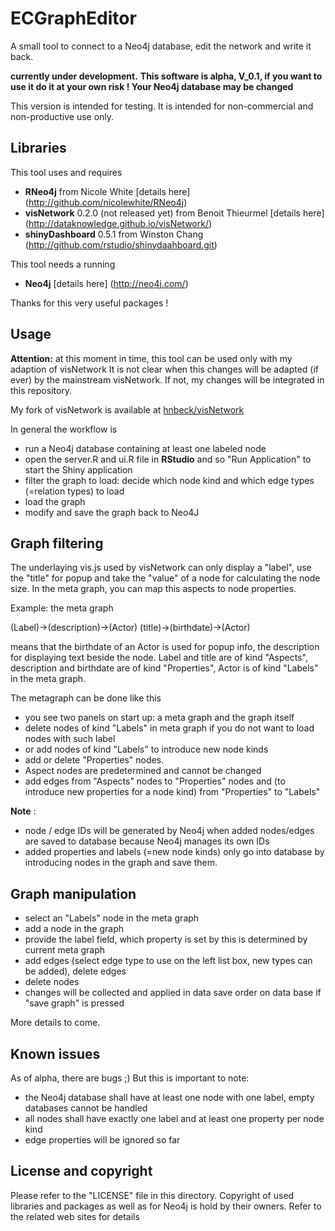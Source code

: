 # ECGraphEditor
A small tool to connect to a Neo4j database, edit the network and write it back.

**currently under development.**
**This software is alpha, V_0.1, if you want to use it do it at your own risk ! Your Neo4j database may be changed**

This version is intended for testing.
It is intended for non-commercial and non-productive use only.

## Libraries
This tool uses and requires

- **RNeo4j** from Nicole White [details here] (http://github.com/nicolewhite/RNeo4j)
- **visNetwork** 0.2.0 (not released yet) from Benoit Thieurmel [details here] (http://dataknowledge.github.io/visNetwork/)
- **shinyDashboard** 0.5.1 from Winston Chang (http://github.com/rstudio/shinydaahboard.git)

This tool needs a running

- **Neo4j** [details here] (http://neo4j.com/)

Thanks for this very useful packages !

## Usage
**Attention:** at this moment in time, this tool can be used only with my adaption of visNetwork
It is not clear when this changes will be adapted (if ever) by the mainstream visNetwork. If not, 
my changes will be integrated in this repository.

My fork of visNetwork is available at  [hnbeck/visNetwork](https://github.com/hnbeck/visNetwork.git)

In general the workflow is

- run a Neo4j database containing at least one labeled node
- open the server.R and ui.R file in **RStudio** and so "Run Application" to start the Shiny application
- filter the graph to load: decide which node kind and which edge types (=relation types) to load
- load the graph
- modify and save the graph back to Neo4J

##  Graph filtering

The underlaying vis.js used by visNetwork can only display a "label", use the "title" for popup
and take the "value" of a node for calculating the node size. In the meta graph, you can map
this aspects to node properties.

Example: the meta graph

(Label)->(description)->(Actor)
(title)->(birthdate)->(Actor)

means that the birthdate of an Actor is used for popup info, the description for displaying text
beside the node. Label and title are of kind "Aspects", description and birthdate are of kind "Properties", 
Actor is of kind "Labels" in the meta graph.

The metagraph can be done like this 

- you see two panels on start up: a meta graph and the graph itself
- delete nodes of kind "Labels" in meta graph if you do not want to load nodes with such label
- or add nodes of kind "Labels" to introduce new node kinds
- add or delete "Properties" nodes.
- Aspect nodes are predetermined and cannot be changed
- add edges from "Aspects" nodes to "Properties" nodes and (to introduce new properties for a node kind)
	from "Properties" to "Labels" 

**Note** : 
- node / edge IDs will be generated by Neo4j when added nodes/edges are saved to database
because Neo4j manages its own IDs
- added properties and labels (=new node kinds) only go into database by introducing nodes in the graph and save them.

## Graph manipulation

- select an "Labels" node in the meta graph
- add a node in the graph
- provide the label field, which property is set by this is determined by current meta graph
- add edges (select edge type to use on the left list box, new types can be added), delete edges
- delete nodes
- changes will be collected and applied in data save order on data base if "save graph" is pressed


More details to come.

## Known issues

As of alpha, there are bugs ;) 
But this is important to note:
- the Neo4j database shall have at least one node with one label, empty databases cannot be handled
- all nodes shall have exactly one label and at least one property per node kind
- edge properties will be ignored so far

## License and copyright
Please refer to the "LICENSE" file in this directory. 
Copyright of used libraries and packages as well as for Neo4j is hold by their owners.
Refer to the related web sites for details